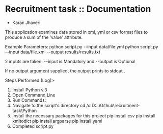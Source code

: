 # Recruitment task :: Documentation
- Karan Jhaveri

This application examines data stored in xml, yml or csv format files to produce a sum of the 'value' attribute.

Example Parameters:
python script.py --input data/file.yml
python script.py --input data/file.xml --output results/results.txt

2 inputs are taken:
--input is Mandatory and --output is Optional

If no output argument supplied, the output prints to stdout .

Steps Performed (Log):-

1. Install Python v.3
2. Open Command Line
3. Run Commands:
4. Navigate to the script's directory
cd /d D:\..\Github\recruitment-task\Python
5. Install the necessary packages for this project
pip install csv
pip install xmltodict
pip install argparse
pip install yaml
6. Completed script.py
